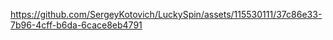 
https://github.com/SergeyKotovich/LuckySpin/assets/115530111/37c86e33-7b96-4cff-b6da-6cace8eb4791

